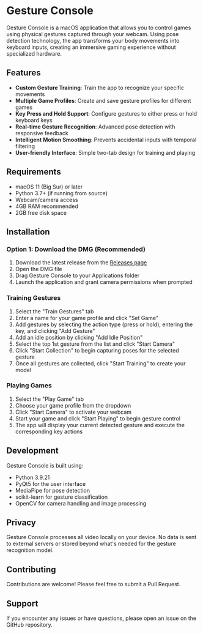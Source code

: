# Gesture Console

Gesture Console is a macOS application that allows you to control games using physical gestures captured through your webcam. Using pose detection technology, the app transforms your body movements into keyboard inputs, creating an immersive gaming experience without specialized hardware.

## Features

- **Custom Gesture Training**: Train the app to recognize your specific movements
- **Multiple Game Profiles**: Create and save gesture profiles for different games
- **Key Press and Hold Support**: Configure gestures to either press or hold keyboard keys
- **Real-time Gesture Recognition**: Advanced pose detection with responsive feedback
- **Intelligent Motion Smoothing**: Prevents accidental inputs with temporal filtering
- **User-friendly Interface**: Simple two-tab design for training and playing

## Requirements

- macOS 11 (Big Sur) or later
- Python 3.7+ (if running from source)
- Webcam/camera access
- 4GB RAM recommended
- 2GB free disk space

## Installation

### Option 1: Download the DMG (Recommended)
1. Download the latest release from the [Releases page]([https://github.com/yourusername/gesture-console/releases](https://github.com/saiteja9078/GestureConsole/releases/tag/1.0.0))
2. Open the DMG file
3. Drag Gesture Console to your Applications folder
4. Launch the application and grant camera permissions when prompted

### Training Gestures
1. Select the "Train Gestures" tab
2. Enter a name for your game profile and click "Set Game"
3. Add gestures by selecting the action type (press or hold), entering the key, and clicking "Add Gesture"
4. Add an idle position by clicking "Add Idle Position"
5. Select the top 1st gesture from the list and click "Start Camera"
6. Click "Start Collection" to begin capturing poses for the selected gesture
7. Once all gestures are collected, click "Start Training" to create your model

### Playing Games
1. Select the "Play Game" tab
2. Choose your game profile from the dropdown
3. Click "Start Camera" to activate your webcam
4. Start your game and click "Start Playing" to begin gesture control
5. The app will display your current detected gesture and execute the corresponding key actions

## Development

Gesture Console is built using:
- Python 3.9.21
- PyQt5 for the user interface
- MediaPipe for pose detection
- scikit-learn for gesture classification
- OpenCV for camera handling and image processing

## Privacy

Gesture Console processes all video locally on your device. No data is sent to external servers or stored beyond what's needed for the gesture recognition model.


## Contributing

Contributions are welcome! Please feel free to submit a Pull Request.

## Support

If you encounter any issues or have questions, please open an issue on the GitHub repository.
